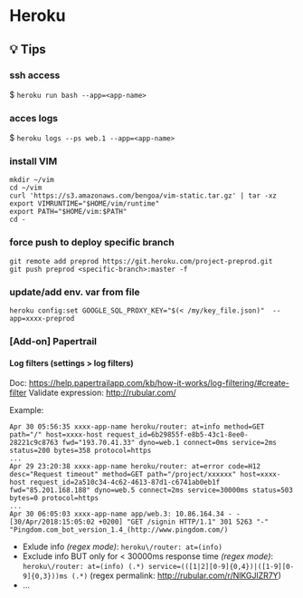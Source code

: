 # Heroku

## :bulb: Tips

### ssh access
$ `heroku run bash --app=<app-name>`

### acces logs
$ `heroku logs --ps web.1 --app=<app-name>`

### install VIM
```
mkdir ~/vim
cd ~/vim
curl 'https://s3.amazonaws.com/bengoa/vim-static.tar.gz' | tar -xz
export VIMRUNTIME="$HOME/vim/runtime"
export PATH="$HOME/vim:$PATH"
cd -
```

### force push to deploy specific branch
```
git remote add preprod https://git.heroku.com/project-preprod.git
git push preprod <specific-branch>:master -f
```

### update/add env. var from file
`heroku config:set GOOGLE_SQL_PROXY_KEY="$(< /my/key_file.json)"  --app=xxxx-preprod`

### [Add-on] Papertrail

#### Log filters (settings > log filters)

Doc: https://help.papertrailapp.com/kb/how-it-works/log-filtering/#create-filter
Validate expression: http://rubular.com/

Example: 

```
Apr 30 05:56:35 xxxx-app-name heroku/router: at=info method=GET path="/" host=xxxx-host request_id=6b29855f-e8b5-43c1-8ee0-28221c9c8763 fwd="193.70.41.33" dyno=web.1 connect=0ms service=2ms status=200 bytes=358 protocol=https 
...
Apr 29 23:20:38 xxxx-app-name heroku/router: at=error code=H12 desc="Request timeout" method=GET path="/project/xxxxxx" host=xxxx-host request_id=2a510c34-4c62-4613-87d1-c6741ab0eb1f fwd="85.201.168.188" dyno=web.5 connect=2ms service=30000ms status=503 bytes=0 protocol=https
...
Apr 30 06:05:03 xxxx-app-name app/web.3: 10.86.164.34 - - [30/Apr/2018:15:05:02 +0200] "GET /signin HTTP/1.1" 301 5263 "-" "Pingdom.com_bot_version_1.4_(http://www.pingdom.com/) 
```

- Exlude info _(regex mode)_: `heroku\/router: at=(info)` 
- Exclude info BUT only for < 30000ms response time _(regex mode)_: `heroku\/router: at=(info) (.*) service=(([1|2][0-9]{0,4})|([1-9][0-9]{0,3}))ms (.*)` (regex permalink: http://rubular.com/r/NlKGJlZR7Y)
- ...
